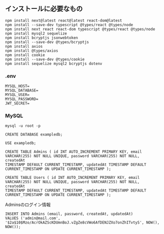 <h2>インストールに必要なもの</h2>
<code>npm install next@latest react@latest react-dom@latest
npm install --save-dev typescript @types/react @types/node
npm install next react react-dom typescript @types/react @types/node
npm install mysql2 sequelize
npm install bcryptjs jsonwebtoken
npm install --save-dev @types/bcryptjs
npm install axios
npm install @types/axios
npm install cookie                
npm install --save-dev @types/cookie
npm install sequelize mysql2 bcryptjs dotenv
</code>

<h3>.env</h3>
<code>MYSQL_HOST=
MYSQL_DATABASE=
MYSQL_USER=
MYSQL_PASSWORD=
JWT_SECRET=
</code>

<h3>MySQL</h3>

<code>mysql -u root -p</code>

<code>CREATE DATABASE exampledb;</code>

<code>USE exampledb;</code>

<code>CREATE TABLE Admins (
  id INT AUTO_INCREMENT PRIMARY KEY,
  email VARCHAR(255) NOT NULL UNIQUE,
  password VARCHAR(255) NOT NULL,
  createdAt TIMESTAMP DEFAULT CURRENT_TIMESTAMP,
  updatedAt TIMESTAMP DEFAULT CURRENT_TIMESTAMP ON UPDATE CURRENT_TIMESTAMP
);</code>

<code>CREATE TABLE Users (
  id INT AUTO_INCREMENT PRIMARY KEY,
  email VARCHAR(255) NOT NULL UNIQUE,
  password VARCHAR(255) NOT NULL,
  createdAt TIMESTAMP DEFAULT CURRENT_TIMESTAMP,
  updatedAt TIMESTAMP DEFAULT CURRENT_TIMESTAMP ON UPDATE CURRENT_TIMESTAMP
);</code>

<p>Adminsのログイン情報</p>
<code>INSERT INTO Admins (email, password, createdAt, updatedAt)
VALUES ('admin@mail.com', '$2a$10$Mzo/AcrOkAZScKDUmnBoJ.vZgZe8cVWo6AfDENJZXo7onZhITvtyS', NOW(), NOW());</code>
